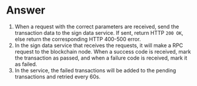 # Answer
1. When a request with the correct parameters are received, send the transaction data to the sign data service. If sent, return HTTP `200 OK`, else return the corresponding HTTP 400-500 error. 
2. In the sign data service that receives the requests, it will make a RPC request to the blockchain node. When a success code is received, mark the transaction as passed, and when a failure code is received, mark it as failed. 
3. In the service, the failed transactions will be added to the pending transactions and retried every 60s. 
